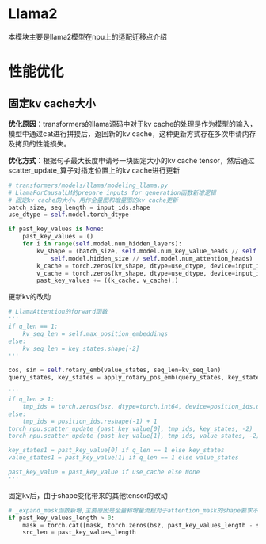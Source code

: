 # Llama2

本模块主要是llama2模型在npu上的适配迁移点介绍

# 性能优化

## 固定kv cache大小

**优化原因**：transformers的llama源码中对于kv cache的处理是作为模型的输入，模型中通过cat进行拼接后，返回新的kv cache，这种更新方式存在多次申请内存及拷贝的性能损失。

**优化方式**：根据句子最大长度申请号一块固定大小的kv cache tensor，然后通过scatter_update_算子对指定位置上的kv cache进行更新

```python
# transformers/models/llama/modeling_llama.py
# LlamaForCausalLM的prepare_inputs_for_generation函数新增逻辑
# 固定kv cache的大小，用作全量图和增量图的kv cache更新
batch_size, seq_length = input_ids.shape
use_dtype = self.model.torch_dtype

if past_key_values is None:
    past_key_values = ()
    for i in range(self.model.num_hidden_layers):
        kv_shape = (batch_size, self.model.num_key_value_heads // self.world_size, self.model.max_position_embeddings, 
            self.model.hidden_size // self.model.num_attention_heads)
        k_cache = torch.zeros(kv_shape, dtype=use_dtype, device=input_ids.device)
        v_cache = torch.zeros(kv_shape, dtype=use_dtype, device=input_ids.device)
        past_key_values += ((k_cache, v_cache),)
```

更新kv的改动

```python
# LlamaAttention的forward函数
'''
if q_len == 1:
    kv_seq_len = self.max_position_embeddings
else:
    kv_seq_len = key_states.shape[-2]
'''

cos, sin = self.rotary_emb(value_states, seq_len=kv_seq_len)
query_states, key_states = apply_rotary_pos_emb(query_states, key_states, cos, sin, position_ids)

'''
if q_len > 1:
    tmp_ids = torch.zeros(bsz, dtype=torch.int64, device=position_ids.device)
else:
    tmp_ids = position_ids.reshape(-1) + 1
torch_npu.scatter_update_(past_key_value[0], tmp_ids, key_states, -2)
torch_npu.scatter_update_(past_key_value[1], tmp_ids, value_states, -2)

key_states1 = past_key_value[0] if q_len == 1 else key_states
value_states1 = past_key_value[1] if q_len == 1 else value_states

past_key_value = past_key_value if use_cache else None
'''
```

固定kv后，由于shape变化带来的其他tensor的改动

```python
# _expand_mask函数新增,主要原因是全量和增量流程对于attention_mask的shape要求不一样
if past_key_values_length > 0:
    mask = torch.cat([mask, torch.zeros(bsz, past_key_values_length - src_len, dtype=dtype, device=mask.device)], dim=-1)
    src_len = past_key_values_length
```

